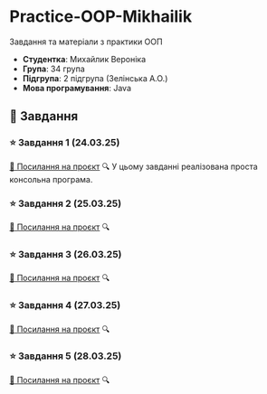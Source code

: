 # Practice-OOP-Mikhailik

Завдання та матеріали з практики ООП

- **Студентка**: Михайлик Вероніка
- **Група**: 34 група
- **Підгрупа**: 2 підгрупа (Зелінська А.О.)
- **Мова програмування**: Java

## 📌 Завдання

### ⭐ Завдання 1 (24.03.25)
[🔗 Посилання на проєкт](#)
🔍 У цьому завданні реалізована проста консольна програма.

### ⭐ Завдання 2  (25.03.25)
[🔗 Посилання на проєкт](#)
🔍 

### ⭐ Завдання 3 (26.03.25)
[🔗 Посилання на проєкт](#)
🔍 

### ⭐ Завдання 4 (27.03.25)
[🔗 Посилання на проєкт](#)
🔍 

### ⭐ Завдання 5 (28.03.25)
[🔗 Посилання на проєкт](#)
🔍 

